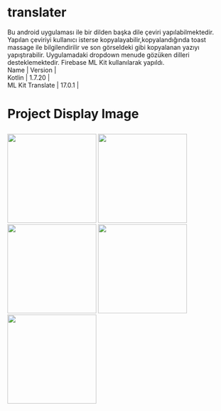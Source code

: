 # translater
Bu android uygulaması ile bir dilden başka dile çeviri yapılabilmektedir. Yapılan çeviriyi kullanıcı isterse  kopyalayabilir,kopyalandığında toast massage ile bilgilendirilir ve son görseldeki gibi kopyalanan yazıyı yapıştırabilir. Uygulamadaki dropdown menude gözüken dilleri desteklemektedir. Firebase ML Kit
 kullanılarak yapıldı.
  <br>Name | Version |</br>
   Kotlin | 1.7.20 | 
  <br>ML Kit Translate | 17.0.1 |</br>
  
# Project Display Image <p> 
 <a href="https://github.com/oykuyildirim/translater/assets/37236494/2f7d96ad-a7e6-416c-80e9-98b2780aa00c" >
    <img src="https://github.com/oykuyildirim/translater/assets/37236494/2f7d96ad-a7e6-416c-80e9-98b2780aa00c" width="200" style="max-width:100%;"></a>
     <a href="https://github.com/oykuyildirim/translater/assets/37236494/c96175dc-e3cb-463d-ae63-1b8231f8dc53" >
   <img src="https://github.com/oykuyildirim/translater/assets/37236494/c96175dc-e3cb-463d-ae63-1b8231f8dc53" width="200" style="max-width:100%;"></a>
    <a href="https://github.com/oykuyildirim/translater/assets/37236494/d8fd001d-a05a-4567-9d98-1ca9b8cd44ef" >
    <img src="https://github.com/oykuyildirim/translater/assets/37236494/d8fd001d-a05a-4567-9d98-1ca9b8cd44ef" width="200" style="max-width:100%;"></a>
    <a href="https://github.com/oykuyildirim/translater/assets/37236494/0fe2d6c6-d94c-4549-bb76-4abc2e8618dc" >
    <img src="https://github.com/oykuyildirim/translater/assets/37236494/0fe2d6c6-d94c-4549-bb76-4abc2e8618dc" width="200" style="max-width:100%;"></a>
<a href="https://github.com/oykuyildirim/translater/assets/37236494/17e32706-5946-4cb2-9cfd-f9404b044002" >
    <img src="https://github.com/oykuyildirim/translater/assets/37236494/17e32706-5946-4cb2-9cfd-f9404b044002" width="200" style="max-width:100%;"></a>


